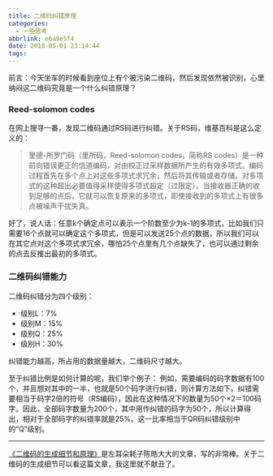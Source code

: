 ```yaml
---
title: 二维码纠错原理
categories:
  - 一些思考
abbrlink: e6a9e5f4
date: 2018-05-01 23:14:44
tags:
---
```

前言：今天坐车的时候看到座位上有个被污染二维码，然后发现依然被识别，心里纳闷这二维码究竟是一个什么纠错原理？

### Reed-solomon codes
在网上搜寻一番，发现二维码通过RS码进行纠错。关于RS码，维基百科是这么定义的：

> 里德-所罗门码（里所码，Reed-solomon codes，简称RS codes）是一种前向错误更正的信道编码，对由校正过采样数据所产生的有效多项式。编码过程首先在多个点上对这些多项式求冗余，然后将其传输或者存储。对多项式的这种超出必要值得采样使得多项式超定（过限定）。当接收器正确的收到足够的点后，它就可以恢复原来的多项式，即使接收到的多项式上有很多点被噪声干扰失真。

好了，说人话：任意k个确定点可以表示一个阶数至少为k-1的多项式，比如我们只需要16个点就可以确定这个多项式，但是可以发送25个点的数据，所以我们可以在其它点对这个多项式求冗余，哪怕25个点里有几个点缺失了，也可以通过剩余的点去反推出最初的多项式。

<!-- more --> 

### 二维码纠错能力
二维码纠错分为四个级别：

 - 级别L：7%
 - 级别M：15%
 - 级别Q：25%
 - 级别H：30%

纠错能力越高，所占用的数据量越大，二维码尺寸越大。

至于纠错比例是如何计算的呢，我们举个例子：
例如，需要编码的码字数据有100个，并且想对其中的一半，也就是50个码字进行纠错，则计算方法如下。纠错需要相当于码字2倍的符号（RS编码），因此在这种情况下的数量为50个×2＝100码字。因此，全部码字数量为200个，其中用作纠错的码字为50个，所以计算得出，相对于全部码字的纠错率就是25%。这一比率相当于QR码纠错级别中的“Q”级别。

----------
[《二维码的生成细节和原理》][1]是左耳朵耗子陈皓大大的文章，写的非常棒。关于二维码的生成细节可以看这篇文章，我这里就不献丑了。


[1]: https://coolshell.cn/articles/10590.html